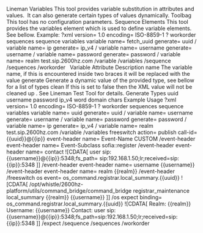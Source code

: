 Lineman Variables
This tool provides variable substitution in attributes and values.  It can also generate certain types of values dynamically.
Toolbag
This tool has no configuration parameters.
Sequence Elements
This tool provides the 
variables
 element which is used to define 
variable
 elements. See bellow.
Example:
?xml version=
1.0
 encoding=
ISO-8859-1
?
workorder
sequences
sequence
variables
variable name=
fetch_uuid
 generate=
uuid
/
variable name=
ip
 generate=
ip_v4
/
variable name=
username
 generate=
username
/
variable name=
password
 generate=
password
/
variable name=
realm
test.sip.2600hz.com
/variable
/variables
/sequence
/sequences
/workorder
 
Variable
Attribute
Description
name
The variable name, if this is encountered inside two braces it will be replaced with the value
generate
Generate a dynamic value of the provided type, see bellow for a list of types
clean
If this is set to 
false
 then the XML value will not be 
cleaned up
. See 
Lineman Test Tool
 for details.
Generate Types
uuid
username
password
ip_v4
word
domain
chars
Example Usage
?xml version=
1.0
 encoding=
ISO-8859-1
?
workorder
sequences
sequence
variables
variable name=
uuid
 generate=
uuid
/
variable name=
username
 generate=
username
/
variable name=
password
 generate=
password
/
variable name=
ip
 generate=
ip_v4
/
variable name=
realm
test.sip.2600hz.com
/variable
/variables
freeswitch action=
publish
 call-id=
{{uuid}}@{{ip}}
event-header name=
Event-Name
CUSTOM
/event-header
event-header name=
Event-Subclass
sofia::register
/event-header
event-header name=
contact
![CDATA[
user
sip:{{username}}@{{ip}}:5348;fs_path=
sip:192.168.1.50;lr;received=sip:{{ip}}:5348
]]
/event-header
event-header name=
username
{{username}}
/event-header
event-header name=
realm
{{realm}}
/event-header
/freeswitch
os event=
os_command.registrar.local_summary.{{uuid}}
![CDATA[
          /opt/whistle/2600hz-platform/utils/command_bridge/command_bridge registrar_maintenance local_summary {{realm}} {{username}}
        ]]
/os
expect binding=
os_command.registrar.local_summary.{{uuid}}
![CDATA[
          Realm: {{realm}}
          Username: {{username}}
          Contact: 
user
 sip:{{username}}@{{ip}}:5348;fs_path=sip:192.168.1.50;lr;received=sip:{{ip}}:5348
        ]]
/expect
/sequence
/sequences
/workorder
